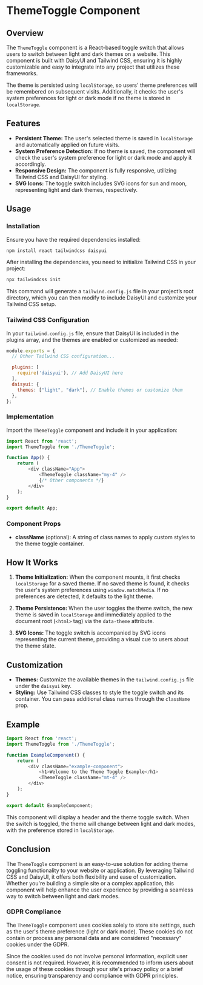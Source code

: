 # ThemeToggle Component

## Overview

The `ThemeToggle` component is a React-based toggle switch that allows users to switch between light and dark themes on a website. This component is built with DaisyUI and Tailwind CSS, ensuring it is highly customizable and easy to integrate into any project that utilizes these frameworks.

The theme is persisted using `localStorage`, so users' theme preferences will be remembered on subsequent visits. Additionally, it checks the user's system preferences for light or dark mode if no theme is stored in `localStorage`.

## Features

- **Persistent Theme:** The user's selected theme is saved in `localStorage` and automatically applied on future visits.
- **System Preference Detection:** If no theme is saved, the component will check the user's system preference for light or dark mode and apply it accordingly.
- **Responsive Design:** The component is fully responsive, utilizing Tailwind CSS and DaisyUI for styling.
- **SVG Icons:** The toggle switch includes SVG icons for sun and moon, representing light and dark themes, respectively.

## Usage

### Installation

Ensure you have the required dependencies installed:

```bash
npm install react tailwindcss daisyui
```

After installing the dependencies, you need to initialize Tailwind CSS in your project:

```bash
npx tailwindcss init
```

This command will generate a `tailwind.config.js` file in your project’s root directory, which you can then modify to include DaisyUI and customize your Tailwind CSS setup.

### Tailwind CSS Configuration

In your `tailwind.config.js` file, ensure that DaisyUI is included in the plugins array, and the themes are enabled or customized as needed:

```javascript
module.exports = {
  // Other Tailwind CSS configuration...

  plugins: [
    require('daisyui'), // Add DaisyUI here
  ],
  daisyui: {
    themes: ["light", "dark"], // Enable themes or customize them
  },
};
```

### Implementation

Import the `ThemeToggle` component and include it in your application:

```javascript
import React from 'react';
import ThemeToggle from './ThemeToggle';

function App() {
    return (
        <div className="App">
            <ThemeToggle className="my-4" />
            {/* Other components */}
        </div>
    );
}

export default App;
```

### Component Props

- **className** (optional): A string of class names to apply custom styles to the theme toggle container.

## How It Works

1. **Theme Initialization:** When the component mounts, it first checks `localStorage` for a saved theme. If no saved theme is found, it checks the user's system preferences using `window.matchMedia`. If no preferences are detected, it defaults to the light theme.

2. **Theme Persistence:** When the user toggles the theme switch, the new theme is saved in `localStorage` and immediately applied to the document root (`<html>` tag) via the `data-theme` attribute.

3. **SVG Icons:** The toggle switch is accompanied by SVG icons representing the current theme, providing a visual cue to users about the theme state.

## Customization

- **Themes:** Customize the available themes in the `tailwind.config.js` file under the `daisyui` key.
- **Styling:** Use Tailwind CSS classes to style the toggle switch and its container. You can pass additional class names through the `className` prop.

## Example

```javascript
import React from 'react';
import ThemeToggle from './ThemeToggle';

function ExampleComponent() {
    return (
        <div className="example-component">
            <h1>Welcome to the Theme Toggle Example</h1>
            <ThemeToggle className="mt-4" />
        </div>
    );
}

export default ExampleComponent;
```

This component will display a header and the theme toggle switch. When the switch is toggled, the theme will change between light and dark modes, with the preference stored in `localStorage`.

## Conclusion

The `ThemeToggle` component is an easy-to-use solution for adding theme toggling functionality to your website or application. By leveraging Tailwind CSS and DaisyUI, it offers both flexibility and ease of customization. Whether you're building a simple site or a complex application, this component will help enhance the user experience by providing a seamless way to switch between light and dark modes.

### GDPR Compliance

The `ThemeToggle` component uses cookies solely to store site settings, such as the user's theme preference (light or dark mode). These cookies do not contain or process any personal data and are considered "necessary" cookies under the GDPR.

Since the cookies used do not involve personal information, explicit user consent is not required. However, it is recommended to inform users about the usage of these cookies through your site's privacy policy or a brief notice, ensuring transparency and compliance with GDPR principles.